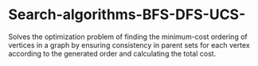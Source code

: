 # Search-algorithms-BFS-DFS-UCS-
Solves the optimization problem of finding the minimum-cost ordering of vertices in a graph by ensuring consistency in parent sets for each vertex according to the generated order and calculating the total cost.
